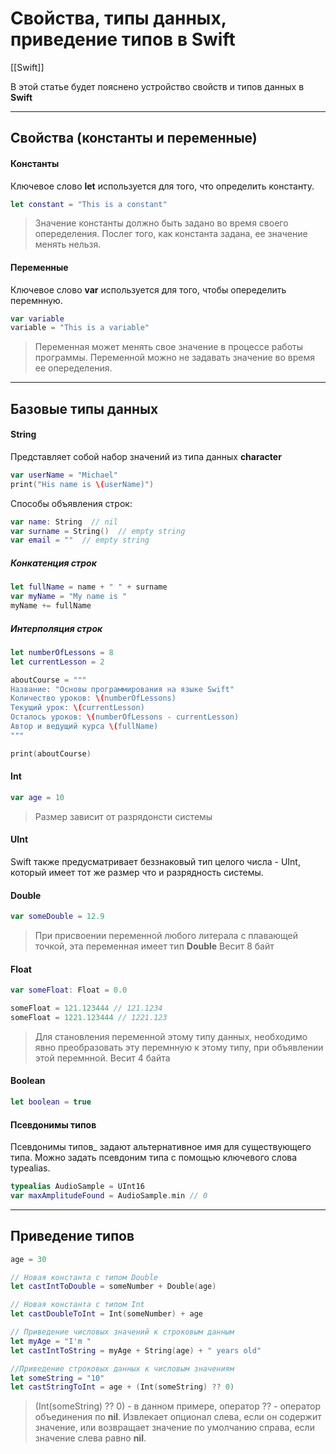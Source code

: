# Свойства, типы данных, приведение типов в Swift
[[Swift]]  

В этой статье будет пояснено устройство свойств и типов данных в __Swift__

---

 ## Свойства (константы и переменные)
 
 #### Константы
 
 Ключевое слово __let__ используется для того, что определить константу.
 
 ``` swift
 let constant = "This is a constant"
 ```
 
> Значение константы должно быть задано во время своего опеределения. 
> Послег того, как константа задана, ее значение менять нельзя.

#### Переменные

Ключевое слово __var__ используется для того, чтобы опеределить перемнную.
 
 ``` swift
 var variable
 variable = "This is a variable"
 ```
 
 > Переменная может менять свое значение в процессе работы программы.
 > Переменной можно не задавать значение во время ее опеределения.

---

## Базовые типы данных

#### String

Представляет собой набор значений из типа данных __character__

``` swift
var userName = "Michael"
print("His name is \(userName)")
```

Способы объявления строк:

```swift
var name: String  // nil
var surname = String()  // empty string
var email = ""  // empty string
```

##### Конкатенция строк

```swift
let fullName = name + " " + surname
var myName = "My name is "
myName += fullName
```

##### Интерполяция строк

```swift 
let numberOfLessons = 8
let currentLesson = 2

aboutCourse = """
Название: "Основы программирования на языке Swift"
Количество уроков: \(numberOfLessons)
Текущий урок: \(currentLesson)
Осталось уроков: \(numberOfLessons - currentLesson)
Автор и ведущий курса \(fullName)
"""

print(aboutCourse)
```

#### Int

```swift
var age = 10
```

> Размер зависит от разрядонсти системы

#### UInt

Swift также предусматривает беззнаковый тип целого числа - UInt, который имеет тот же размер что и разрядность системы.

#### Double

```swift
var someDouble = 12.9
```

> При присвоении переменной любого литерала с плавающей точкой, эта переменная имеет тип __Double__
> Весит 8 байт

#### Float

```swift
var someFloat: Float = 0.0

someFloat = 121.123444 // 121.1234
someFloat = 1221.123444 // 1221.123
```

>Для становления переменной этому типу данных, необходимо явно преобразовать эту перемнную к этому типу, при объявлении этой перемнной.
> Весит 4 байта

#### Boolean

```swift
let boolean = true
```

#### Псевдонимы типов

Псевдонимы типов_ задают альтернативное имя для существующего типа. Можно задать псевдоним типа с помощью ключевого слова typealias.

```swift
typealias AudioSample = UInt16
var maxAmplitudeFound = AudioSample.min // 0
```

---

## Приведение типов

```swift
age = 30

// Новая константа с типом Double
let castIntToDouble = someNumber + Double(age)

// Новая константа с типом Int
let castDoubleToInt = Int(someNumber) + age

// Приведение числовых значений к строковым данным
let myAge = "I'm "
let castIntToString = myAge + String(age) + " years old"

//Приведение строковых данных к числовым значениям
let someString = "10"
let castStringToInt = age + (Int(someString) ?? 0)
```

> (Int(someString) ?? 0) - в данном примере, оператор ?? - оператор объединения по __nil__. Извлекает опционал слева, если он содержит значение, или возвращает значение по умолчанию справа, если значение слева равно __nil__.

